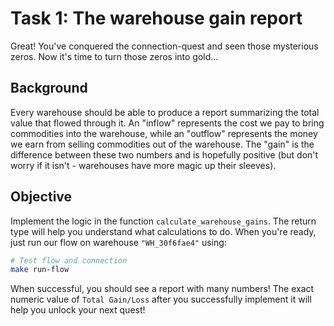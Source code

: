# Task 1: The warehouse gain report
Great! You've conquered the connection-quest and seen those mysterious zeros. Now it's time to turn those zeros into gold...

## Background
Every warehouse should be able to produce a report summarizing the total value that flowed through it. An "inflow" represents the cost we pay to bring commodities into the warehouse, while an "outflow" represents the money we earn from selling commodities out of the warehouse. The "gain" is the difference between these two numbers and is hopefully positive (but don't worry if it isn't - warehouses have more magic up their sleeves).

## Objective
Implement the logic in the function `calculate_warehouse_gains`. The return type will help you understand what calculations to do. When you're ready, just run our flow on warehouse `"WH_30f6fae4"` using:


```bash
# Test flow and connection
make run-flow
```

When successful, you should see a report with many numbers!
The exact numeric value of `Total Gain/Loss` after you successfully implement it will help you unlock your next quest!